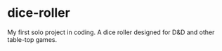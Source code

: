 # dice-roller
My first solo project in coding. A dice roller designed for D&amp;D and other table-top games.
